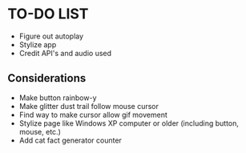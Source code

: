 # TO-DO LIST
- Figure out autoplay
- Stylize app
- Credit API's and audio used
## Considerations
- Make button rainbow-y
- Make glitter dust trail follow mouse cursor
- Find way to make cursor allow gif movement
- Stylize page like Windows XP computer or older (including button, mouse, etc.)
- Add cat fact generator counter